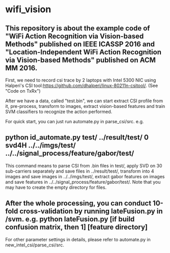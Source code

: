 # wifi_vision
This repository is about the example code of "WiFi Action Recognition via Vision-based Methods" published on IEEE ICASSP 2016 and "Location-Independent WiFi Action Recognition via Vision-based Methods" published on ACM MM 2016.
------
First, we need to record csi trace by 2 laptops with Intel 5300 NIC using Halperi's CSI tool:https://github.com/dhalperi/linux-80211n-csitool/.
(See "Code on TxRx")

After we have a data, called "test.bin", we can start extract CSI profile from it, pre-process, transform to images, extract vision-based features and train SVM classifiers to recognize the action performed.

For quick start, you can just run automate.py in parse_csi/src. e.g.

python id_automate.py test/ ../result/test/ 0 svd4H ../../imgs/test/ ../../signal_process/feature/gabor/test/
---
This command means to parse CSI from .bin files in test/, apply SVD on 30 sub-carriers separately and save files in ../result/test/, transform into 4 images and save images in ../../imgs/test/, extract gabor features on images and save features in ../../signal_process/feature/gabor/test/. Note that you may have to create the empty directory for files.

After the whole processing, you can conduct 10-fold cross-validation by running lateFusion.py in /svm. e.g.
python lateFusion.py [if build confusion matrix, then 1] [feature directory]
---
For other parameter settings in details, please refer to automate.py in new_intel_csi/parse_csi/src.


